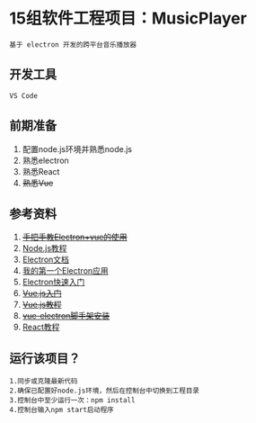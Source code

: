 # 15组软件工程项目：MusicPlayer
    基于 electron 开发的跨平台音乐播放器

## 开发工具
    VS Code

## 前期准备
1. 配置node.js环境并熟悉node.js
2. 熟悉electron
3. 熟悉React
4. ~~熟悉Vue~~

## 参考资料
1. [~~手把手教Electron+vue的使用~~](https://www.cnblogs.com/jiangxifanzhouyudu/p/9517651.html)
2. [Node.js教程](https://www.runoob.com/nodejs/nodejs-tutorial.html)
3. [Electron文档](https://electronjs.org/docs)
4. [我的第一个Electron应用](https://github.com/electron/electron/blob/master/docs/tutorial/first-app.md)
5. [Electron快速入门](https://github.com/electron/electron-quick-start)
6. [~~Vue.js入门~~](https://cn.vuejs.org/v2/guide/)
7. [~~Vue.js教程~~](https://www.runoob.com/vue2/vue-tutorial.html)
8. [~~vue-electron脚手架安装~~](https://www.jianshu.com/p/7f64daa9264c)
9. [React教程](https://www.runoob.com/react/react-tutorial.html)
 
## 运行该项目？
    1.同步或克隆最新代码
    2.确保已配置好node.js环境，然后在控制台中切换到工程目录
    3.控制台中至少运行一次：npm install
    4.控制台输入npm start启动程序